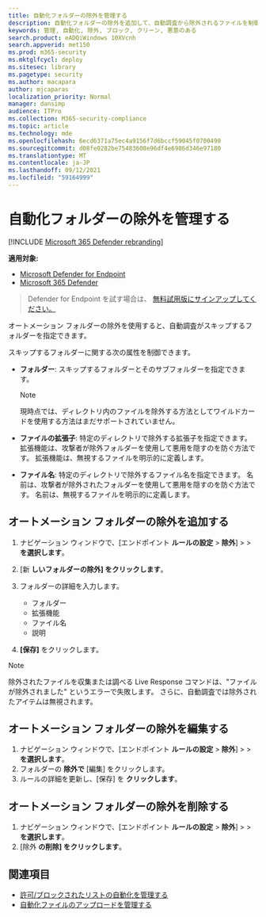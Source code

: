 ```yaml
---
title: 自動化フォルダーの除外を管理する
description: 自動化フォルダーの除外を追加して、自動調査から除外されるファイルを制御します。
keywords: 管理, 自動化, 除外, ブロック, クリーン, 悪意のある
search.product: eADQiWindows 10XVcnh
search.appverid: met150
ms.prod: m365-security
ms.mktglfcycl: deploy
ms.sitesec: library
ms.pagetype: security
ms.author: macapara
author: mjcaparas
localization_priority: Normal
manager: dansimp
audience: ITPro
ms.collection: M365-security-compliance
ms.topic: article
ms.technology: mde
ms.openlocfilehash: 6ecd6371a75ec4a9156f7d6bccf59045f0700490
ms.sourcegitcommit: d08fe0282be75483608e96df4e6986d346e97180
ms.translationtype: MT
ms.contentlocale: ja-JP
ms.lasthandoff: 09/12/2021
ms.locfileid: "59164999"
---
```

# <a name="manage-automation-folder-exclusions"></a>自動化フォルダーの除外を管理する

[!INCLUDE [Microsoft 365 Defender rebranding](../../includes/microsoft-defender.md)]


**適用対象:**
- [Microsoft Defender for Endpoint](https://go.microsoft.com/fwlink/p/?linkid=2154037)
- [Microsoft 365 Defender](https://go.microsoft.com/fwlink/?linkid=2118804)

> Defender for Endpoint を試す場合は、 [無料試用版にサインアップしてください。](https://signup.microsoft.com/create-account/signup?products=7f379fee-c4f9-4278-b0a1-e4c8c2fcdf7e&ru=https://aka.ms/MDEp2OpenTrial?ocid=docs-wdatp-automationexclusionfolder-abovefoldlink)

オートメーション フォルダーの除外を使用すると、自動調査がスキップするフォルダーを指定できます。

スキップするフォルダーに関する次の属性を制御できます。

- **フォルダー**: スキップするフォルダーとそのサブフォルダーを指定できます。

  > [!NOTE]
  > 現時点では、ディレクトリ内のファイルを除外する方法としてワイルドカードを使用する方法はまだサポートされていません。

- **ファイルの拡張子**: 特定のディレクトリで除外する拡張子を指定できます。 拡張機能は、攻撃者が除外フォルダーを使用して悪用を隠すのを防ぐ方法です。 拡張機能は、無視するファイルを明示的に定義します。

- **ファイル名**: 特定のディレクトリで除外するファイル名を指定できます。 名前は、攻撃者が除外されたフォルダーを使用して悪用を隠すのを防ぐ方法です。 名前は、無視するファイルを明示的に定義します。

## <a name="add-an-automation-folder-exclusion"></a>オートメーション フォルダーの除外を追加する

1. ナビゲーション ウィンドウで、[エンドポイント **ルールの設定** \> **除外**] \>  \> **を選択します**。

2. [新 **しいフォルダーの除外] をクリックします**。

3. フォルダーの詳細を入力します。

    - フォルダー
    - 拡張機能
    - ファイル名
    - 説明

4. **[保存]** をクリックします。

> [!NOTE]
> 除外されたファイルを収集または調べる Live Response コマンドは、"ファイルが除外されました" というエラーで失敗します。 さらに、自動調査では除外されたアイテムは無視されます。

## <a name="edit-an-automation-folder-exclusion"></a>オートメーション フォルダーの除外を編集する

1. ナビゲーション ウィンドウで、[エンドポイント **ルールの設定** \> **除外**] \>  \> **を選択します**。
2. フォルダーの **除外で** [編集] をクリックします。
3. ルールの詳細を更新し、[保存] を **クリックします**。

## <a name="remove-an-automation-folder-exclusion"></a>オートメーション フォルダーの除外を削除する

1. ナビゲーション ウィンドウで、[エンドポイント **ルールの設定** \> **除外**] \>  \> **を選択します**。
2. [除外 **の削除] をクリックします**。

## <a name="related-topics"></a>関連項目

- [許可/ブロックされたリストの自動化を管理する](manage-indicators.md)
- [自動化ファイルのアップロードを管理する](manage-automation-file-uploads.md)
